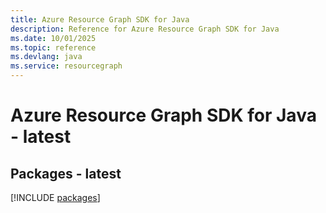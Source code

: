 ```yaml
---
title: Azure Resource Graph SDK for Java
description: Reference for Azure Resource Graph SDK for Java
ms.date: 10/01/2025
ms.topic: reference
ms.devlang: java
ms.service: resourcegraph
---
```

# Azure Resource Graph SDK for Java - latest
## Packages - latest
[!INCLUDE [packages](resource-graph-index.md)]